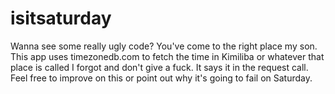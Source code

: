# isitsaturday
Wanna see some really ugly code? You've come to the right place my son. This app uses timezonedb.com to fetch the time in Kimiliba or whatever that place is called I forgot and don't give a fuck. It says it in the request call. Feel free to improve on this or point out why it's going to fail on Saturday.
